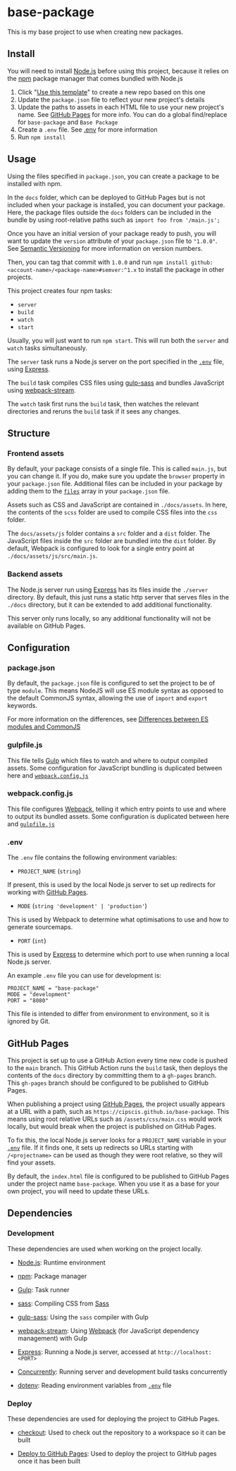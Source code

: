 # base-package

This is my base project to use when creating new packages.

## Install

You will need to install [Node.js](https://nodejs.org/en/) before using this project, because it relies on the [npm](https://www.npmjs.com/) package manager that comes bundled with Node.js

1. Click "[Use this template](https://github.com/Cipscis/base-package/generate)" to create a new repo based on this one
2. Update the `package.json` file to reflect your new project's details
3. Update the paths to assets in each HTML file to use your new project's name. See [GitHub Pages](#github-pages) for more info. You can do a global find/replace for `base-package` and `Base Package`
4. Create a `.env` file. See [.env](#env) for more information
5. Run `npm install`

## Usage

Using the files specified in `package.json`, you can create a package to be installed with npm.

In the `docs` folder, which can be deployed to GitHub Pages but is not included when your package is installed, you can document your package. Here, the package files outside the `docs` folders can be included in the bundle by using root-relative paths such as `import foo from '/main.js';`

Once you have an initial version of your package ready to push, you will want to update the `version` attribute of your `package.json` file to `"1.0.0"`. See [Semantic Versioning](https://semver.org/) for more information on version numbers.

Then, you can tag that commit with `1.0.0` and run `npm install github:<account-name>/<package-name>#semver:^1.x` to install the package in other projects.

This project creates four npm tasks:

* `server`
* `build`
* `watch`
* `start`

Usually, you will just want to run `npm start`. This will run both the `server` and `watch` tasks simultaneously.

The `server` task runs a Node.js server on the port specified in the [`.env`](#env) file, using [Express](https://expressjs.com/).

The `build` task compiles CSS files using [gulp-sass](https://www.npmjs.com/package/gulp-sass) and bundles JavaScript using [webpack-stream](https://www.npmjs.com/package/webpack-stream).

The `watch` task first runs the `build` task, then watches the relevant directories and reruns the `build` task if it sees any changes.

## Structure

### Frontend assets

By default, your package consists of a single file. This is called `main.js`, but you can change it. If you do, make sure you update the `browser` property in your `package.json` file. Additional files can be included in your package by adding them to the [`files`](https://docs.npmjs.com/cli/v7/configuring-npm/package-json#files) array in your `package.json` file.

Assets such as CSS and JavaScript are contained in `./docs/assets`. In here, the contents of the `scss` folder are used to compile CSS files into the `css` folder.

The `docs/assets/js` folder contains a `src` folder and a `dist` folder. The JavaScript files inside the `src` folder are bundled into the `dist` folder. By default, Webpack is configured to look for a single entry point at `./docs/assets/js/src/main.js`.

### Backend assets

The Node.js server run using [Express](https://expressjs.com/) has its files inside the `./server` directory. By default, this just runs a static http server that serves files in the `./docs` directory, but it can be extended to add additional functionality.

This server only runs locally, so any additional functionality will not be available on GitHub Pages.

## Configuration

### package.json

By default, the `package.json` file is configured to set the project to be of type `module`. This means NodeJS will use ES module syntax as opposed to the default CommonJS syntax, allowing the use of `import` and `export` keywords.

For more information on the differences, see [Differences between ES modules and CommonJS](https://nodejs.org/api/esm.html#esm_differences_between_es_modules_and_commonjs)

### gulpfile.js

This file tells [Gulp](https://gulpjs.com/) which files to watch and where to output compiled assets. Some configuration for JavaScript bundling is duplicated between here and [`webpack.config.js`](#webpackconfigjs)

### webpack.config.js

This file configures [Webpack](https://webpack.js.org/), telling it which entry points to use and where to output its bundled assets. Some configuration is duplicated between here and [`gulpfile.js`](#gulpfilejs)

### .env

The `.env` file contains the following environment variables:

* `PROJECT_NAME` (`string`)

If present, this is used by the local Node.js server to set up redirects for working with [GitHub Pages](#github-pages).

* `MODE` (`string 'development' | 'production'`)

This is used by Webpack to determine what optimisations to use and how to generate sourcemaps.

* `PORT` (`int`)

This is used by [Express](https://expressjs.com/) to determine which port to use when running a local Node.js server.

An example `.env` file you can use for development is:

```
PROJECT_NAME = "base-package"
MODE = "development"
PORT = "8080"
```

This file is intended to differ from environment to environment, so it is ignored by Git.

## GitHub Pages

This project is set up to use a GitHub Action every time new code is pushed to the `main` branch. This GitHub Action runs the `build` task, then deploys the contents of the `docs` directory by committing them to a `gh-pages` branch. This `gh-pages` branch should be configured to be published to GitHub Pages.

When publishing a project using [GitHub Pages](https://pages.github.com/), the project usually appears at a URL with a path, such as `https://cipscis.github.io/base-package`. This means using root relative URLs such as `/assets/css/main.css` would work locally, but would break when the project is published on GitHub Pages.

To fix this, the local Node.js server looks for a `PROJECT_NAME` variable in your [`.env`](#env) file. If it finds one, it sets up redirects so URLs starting with `/<projectname>` can be used as though they were root relative, so they will find your assets.

By default, the `index.html` file is configured to be published to GitHub Pages under the project name `base-package`. When you use it as a base for your own project, you will need to update these URLs.

## Dependencies

### Development

These dependencies are used when working on the project locally.

* [Node.js](https://nodejs.org/en/): Runtime environment

* [npm](https://www.npmjs.com/): Package manager

* [Gulp](https://gulpjs.com/): Task runner

* [sass](https://www.npmjs.com/package/sass): Compiling CSS from [Sass](https://sass-lang.com/)

* [gulp-sass](https://www.npmjs.com/package/gulp-sass): Using the `sass` compiler with Gulp

* [webpack-stream](https://www.npmjs.com/package/webpack-stream): Using [Webpack](https://webpack.js.org/) (for JavaScript dependency management) with Gulp

* [Express](https://expressjs.com/): Running a Node.js server, accessed at `http://localhost:<PORT>`

* [Concurrently](https://www.npmjs.com/package/concurrently): Running server and development build tasks concurrently

* [dotenv](https://www.npmjs.com/package/dotenv): Reading environment variables from [`.env`](#env) file

### Deploy

These dependencies are used for deploying the project to GitHub Pages.

* [checkout](https://github.com/marketplace/actions/checkout): Used to check out the repository to a workspace so it can be built

* [Deploy to GitHub Pages](https://github.com/marketplace/actions/deploy-to-github-pages): Used to deploy the project to GitHub pages once it has been built

